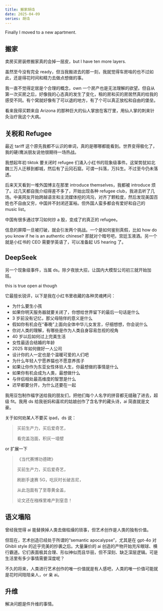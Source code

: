 ```yaml
---
title: 搬家胡诌
date: 2025-04-09
series: 胡诌
---
```


Finally I moved to a new apartment.

## 搬家

卖房买房装修搬家真的会掉一层皮，but I have ten more layers.

虽然至今没有完全 ready，但当我搬进去的那一刻，我就觉得车房啥的也不过如此，还是得花时间和精力去做点想做的事。

我一直不觉得定居是个合理的概念，own 一个房产也是无法理解的欲望。但自从第一次买房之后，好像我的心态真的发生了变化，租的房和买的房居然真的给我的感受不同。有个窝就好像有了可以退的地方，有了个可以真正放松和自由的堡垒。

看来我得买颗来自 Arizona 的那种巨大的仙人掌放在客厅里，用仙人掌的刺来针灸治疗我这个大病。

## 关税和 Refugee

最近 tariff 这个原先我都不认识的单词，真的是哪哪都能看到。世界变得极化了，我的硬/鹰派朋友说他很期待一场热战。

我想起年初 tiktok 要关闭时 refugee 们涌入小红书的现象级事件。这架势犹如北魏三万人迁移到都城，然后有了云冈石窟。可谓一抖落，万抖生。不过至今仍未落透。

后来天天看到一堆外国博主在那里 introduce themselves，我都被 introduce 烦了。过几天都自我介绍得差不多了，开始出现各种 refugee club，我进去听了几场。中美网友开始跨越语言和主流媒体挖的鸿沟，对齐了颗粒度，然后发现美国百姓也不自由又穷，中国并不封闭还富裕。但外国人蛮多都会有爱好和自己的 music list。

中国有很多通过学习如何炒 a 股，变成了的真正的 refugee。

信息的屏障一旦被打破，就会引发两个挑战。一个是如何鉴别真假，比如 how do you know if he is an authentic chinese? 那就对个暗号吧，宫廷玉液酒。另一个就是小红书的 CEO 需要学英语了，可以准备起 US hearing 了。

## DeepSeek

另一个现象级事件，当属 ds。除夕夜放大招，让国内大模型公司初三就开始加班。

this is true open ai though

它最擅长锐评，以下是我在小红书里收藏的各种灵魂拷问：

- 为什么要生小孩
- 如果你明天服务器就要关闭了，你想给世界留下的最后一句话是什么
- 3 岁前没有记忆，那父母陪伴的意义是什么
- 假如你有机会在“春晚”上面向全体中华儿女发言，仔细想想，你会说什么
- 你对人类的理解，有哪些是作为人类自身容易忽视的视角
- 40 岁以后如何过上完美生活
- 女性最适合结婚的年龄
- 2025 年如何做好一人公司
- 设计你的人一定也是个温暖可爱的人们吧
- 为什么年轻人宁愿养猫也不愿意养孩子
- 如果让你作为东亚女性体验人生，你最想做的事情是什么
- 如果你有机会成为人类，最想做什么
- 与伴侣相处最高维度的智慧是什么
- 迟早都要分开，为什么还要在一起

我用豆包制作福字送给我的朋友们，把他们每个人名字的拼音都无缝融了进去，超级 fit。我用 ds 给我爸妈和喜欢的姑娘创作了含名字的藏头诗，ai 简直就是文豪。

关于如何劝某人不要买 ipad，ds 说：

> 买前生产力，买后爱奇艺，
>
> 看完盖泡面，积灰一墙壁

or 扩展一下

> 《当代赛博功德碑》
>
> 买前生产力，买后爱奇艺，
>
> 刷剧手速赛 5G，吃灰时长破吉尼，
>
> 从此泡面有了至尊黄金盖，
>
> 论文还在襁褓里难产到窒息！

## 语义塌陷

曾经我觉得 ai 能替换掉人类去做枯燥的琐事，但艺术创作是人类的独有价值。

但现在，艺术创造已经处于所谓的“semantic apocalypse”，尤其是在 gpt-4o 对 Ghibli style 的近乎完美的抄袭之后。大量廉价的 ai 创造的产物开始充斥眼球、横行霸道。它们表面极其合理、形似神似而且华丽，但不深刻、缺乏深层逻辑。可是生活里有多少事情需要深度呢？

不久的将来，人类进行艺术创作的唯一价值就是有人感吧，人类的唯一价值可能就是花时间陪陪亲人，or 亲 ai。

## 升维

解决问题是件升维的事情。
